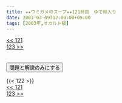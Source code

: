 ```yaml
---
title: ★★ウミガメのスープ★★121杯目　ゆで卵入り
date: 2003-03-09T12:00:00+09:00
tags: [2003年,オカルト板]
---
```

<div class="th_left"><a href="../121"><< 121</a></div>
<div class="th_right"><a href="../123">123 >></a></div>
<br><br>
<script src="../../js/cupsoup.js"></script>
<form>
<input type="button" value="問題と解説のみにする" onClick="toggleCupsoup()">
</form>
{{< 122 >}}
<div class="th_left"><a href="../121"><< 121</a></div>
<div class="th_right"><a href="../123">123 >></a></div>